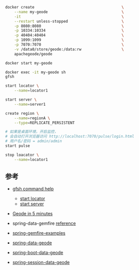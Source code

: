 


```bash
docker create                                       \
    --name my-geode                                 \
    -it                                             \
    --restart unless-stopped                        \
    -p 8080:8080                                    \
    -p 10334:10334                                  \
    -p 40404:40404                                  \
    -p 1099:1099                                    \
    -p 7070:7070                                    \
    -v /data0/store/geode:/data:rw                  \
    apachegeode/geode                               

docker start my-geode

docker exec -it my-geode sh
gfsh

start locator \
    --name=locator1

start server \
    --name=server1

create region \
    --name=regionA \
    --type=REPLICATE_PERSISTENT

# 如果是桌面环境，开启监控，
# 会自动打开浏览器访问 http://localhost:7070/pulse/login.html
# 用户名/密码 = admin/admin
start pulse

stop loacator \
    --name=locator1
```

## 参考

- [gfsh command help](http://geode.apache.org/docs/guide/14/tools_modules/gfsh/gfsh_command_index.html)
    - [start locator](http://geode.apache.org/docs/guide/14/tools_modules/gfsh/command-pages/start.html#topic_591260CF25D64562A0EDD7260D2AC6D4)
    - [start server](http://geode.apache.org/docs/guide/14/tools_modules/gfsh/command-pages/start.html#topic_3764EE2DB18B4AE4A625E0354471738A)
- [Geode in 5 minutes](https://cwiki.apache.org/confluence/display/GEODE/Index#Index-Geodein5minutes)

- spring-data-gemfire
    [reference](https://docs.spring.io/spring-data-gemfire/docs/current/reference/html/)
- [spring-gemfire-examples](https://github.com/spring-projects/spring-gemfire-examples)
- [spring-data-geode](https://github.com/spring-projects/spring-data-geode)
- [spring-boot-data-geode](https://github.com/spring-projects/spring-boot-data-geode)
- [spring-session-data-geode](https://github.com/spring-projects/spring-session-data-geode)
